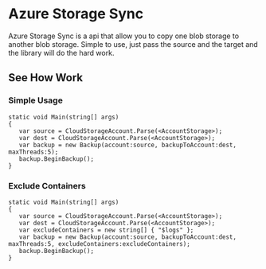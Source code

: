 # Azure Storage Sync
Azure Storage Sync is a api that allow you to copy one blob storage to another blob storage. 
Simple to use, just pass the source and the target and the library will do the hard work.

## See How Work

### Simple Usage

```
static void Main(string[] args)
{
   var source = CloudStorageAccount.Parse(<AccountStorage>);
   var dest = CloudStorageAccount.Parse(<AccountStorage>);
   var backup = new Backup(account:source, backupToAccount:dest, maxThreads:5);
   backup.BeginBackup();
}
```
### Exclude Containers

```
static void Main(string[] args)
{
   var source = CloudStorageAccount.Parse(<AccountStorage>);
   var dest = CloudStorageAccount.Parse(<AccountStorage>);
   var excludeContainers = new string[] { "$logs" };
   var backup = new Backup(account:source, backupToAccount:dest, maxThreads:5, excludeContainers:excludeContainers);
   backup.BeginBackup();
}
```
